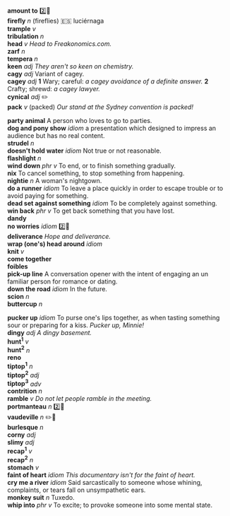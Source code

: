 
__amount to__ :two::hammer:  
__firefly__ _n_ (fireflies) :es: luciérnaga  
__trample__ _v_  
__tribulation__ _n_  
__head__ _v_ _Head to Freakonomics.com._  
__zarf__ _n_  
__tempera__ _n_  
__keen__ _adj_ _They aren't so keen on chemistry._  
__cagy__ _adj_ Variant of cagey.  
__cagey__ _adj_ __1__ Wary; careful: _a cagey avoidance of a definite answer._ __2__ Crafty; shrewd: _a cagey lawyer._  
__cynical__ _adj_ :pencil2:  
__pack__ _v_ (packed) _Our stand at the Sydney convention is packed!_  

__party animal__ A person who loves to go to parties.  
__dog and pony show__ _idiom_ a presentation which designed to impress an audience but has no real content.  
__strudel__ _n_  
__doesn't hold water__ _idiom_ Not true or not reasonable.  
__flashlight__ _n_  
__wind down__ _phr v_ To end, or to finish something gradually.  
__nix__ To cancel something, to stop something from happening.  
__nightie__ _n_ A woman's nightgown.  
__do a runner__ _idiom_ To leave a place quickly in order to escape trouble or to avoid paying for something.  
__dead set against something__ _idiom_ To be completely against something.  
__win back__ _phr v_ To get back something that you have lost.  
__dandy__  
__no worries__ _idiom_ :two::hammer:  
__deliverance__ _Hope and deliverance._  
__wrap (one's) head around__ _idiom_  
__knit__ _v_  
__come together__  
__foibles__  
__pick-up line__ A conversation opener with the intent of engaging an un familiar person for romance or dating.  
__down the road__ _idiom_ In the future.  
__scion__ _n_  
__buttercup__ _n_  

__pucker up__ _idiom_ To purse one's lips together, as when tasting something sour or preparing for a kiss. _Pucker up, Minnie!_  
__dingy__ _adj_ _A dingy basement._  
__hunt<sup>1</sup>__ _v_  
__hunt<sup>2</sup>__ _n_  
__reno__  
__tiptop<sup>1</sup>__ _n_  
__tiptop<sup>2</sup>__ _adj_  
__tiptop<sup>3</sup>__ _adv_  
__contrition__ _n_  
__ramble__ _v_ _Do not let people ramble in the meeting._  
__portmanteau__ _n_ :two::mega:  
__vaudeville__ _n_ :pencil2::mega:  
__burlesque__ _n_  
__corny__ _adj_  
__slimy__ _adj_  
__recap<sup>1</sup>__ _v_  
__recap<sup>2</sup>__ _n_  
__stomach__ _v_  
__faint of heart__ _idiom_ _This documentary isn't for the faint of heart._  
__cry me a river__ _idiom_ Said sarcastically to someone whose whining, complaints, or tears fall on unsympathetic ears.  
__monkey suit__ _n_ Tuxedo.  
__whip into__ _phr v_ To excite; to provoke someone into some mental state.  
